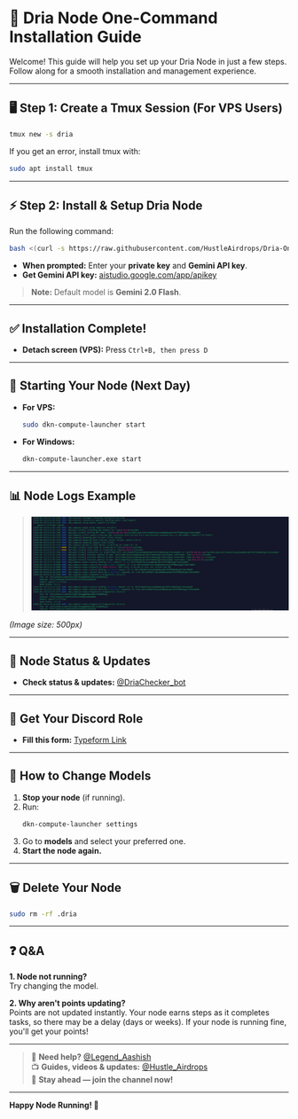 # 🚀 Dria Node One-Command Installation Guide

Welcome! This guide will help you set up your Dria Node in just a few steps. Follow along for a smooth installation and management experience.

---

## 🖥️ Step 1: Create a Tmux Session (For VPS Users)

```bash
tmux new -s dria
```
If you get an error, install tmux with:

```bash
sudo apt install tmux
```
---

## ⚡ Step 2: Install & Setup Dria Node

Run the following command:

```bash
bash <(curl -s https://raw.githubusercontent.com/HustleAirdrops/Dria-One-Command-Guide/main/installation.sh)
```

- **When prompted:** Enter your **private key** and **Gemini API key**.
- **Get Gemini API key:** [aistudio.google.com/app/apikey](https://aistudio.google.com/app/apikey)

> **Note:** Default model is **Gemini 2.0 Flash**.

---

## ✅ Installation Complete!

- **Detach screen (VPS):** Press `Ctrl+B, then press D`

---

## 🔄 Starting Your Node (Next Day)

- **For VPS:**  
    ```bash
    sudo dkn-compute-launcher start
    ```

- **For Windows:**  
    ```bash
    dkn-compute-launcher.exe start
    ```

---

## 📊 Node Logs Example

> ![Working Node Logs](working.jpg)

*(Image size: 500px)*

---

## 🤖 Node Status & Updates

- **Check status & updates:** [@DriaChecker_bot](https://t.me/DriaChecker_bot)

---

## 🏅 Get Your Discord Role

- **Fill this form:** [Typeform Link](https://form.typeform.com/to/Eav42hR3?typeform-source=www.google.com)

---

## 🔄 How to Change Models

1. **Stop your node** (if running).
2. Run:
     ```bash
     dkn-compute-launcher settings
     ```
3. Go to **models** and select your preferred one.
4. **Start the node again.**

---

## 🗑️ Delete Your Node

```bash
sudo rm -rf .dria
```

---

## ❓ Q&A

**1. Node not running?**  
Try changing the model.

**2. Why aren't points updating?**  
Points are not updated instantly. Your node earns steps as it completes tasks, so there may be a delay (days or weeks). If your node is running fine, you'll get your points!

---

> 💬 **Need help?** [@Legend_Aashish](https://t.me/Legend_Aashish)  
> 📺 **Guides, videos & updates:** [@Hustle_Airdrops](https://t.me/Hustle_Airdrops)  
> 🚀 **Stay ahead — join the channel now!**

---

**Happy Node Running! 🚀**
